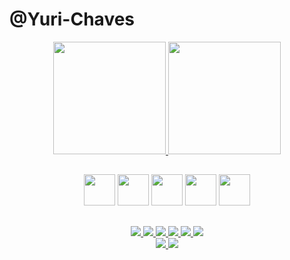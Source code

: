 # @Yuri-Chaves
<div align="center">
  <a href="https://github.com/Yuri-Chaves">
    <img height="180em" src="https://github-readme-stats.vercel.app/api?username=Yuri-Chaves&count_private=true&show_icons=true&theme=nightowl" />
    <img height="180em" src="https://github-readme-stats.vercel.app/api/top-langs/?username=Yuri-Chaves&layout=compact&theme=nightowl" />
  </a>
</div>

##

<div align="center">
  <img height="50px" src="https://cdn.jsdelivr.net/gh/devicons/devicon/icons/react/react-original.svg" />
  <img height="50px" src="https://cdn.jsdelivr.net/gh/devicons/devicon/icons/html5/html5-original.svg" />
  <img height="50px" src="https://cdn.jsdelivr.net/gh/devicons/devicon/icons/css3/css3-original.svg" />
  <img height="50px" src="https://cdn.jsdelivr.net/gh/devicons/devicon/icons/javascript/javascript-original.svg" />
  <img height="50px" src="https://cdn.jsdelivr.net/gh/devicons/devicon/icons/python/python-original.svg" />
</div>

##

<div align="center">
  <a href="https://www.linkedin.com/in/yuri-chaves-330612214" target="_blank">
    <img src="https://img.shields.io/badge/LinkedIn-0077B5?style=for-the-badge&logo=linkedin&logoColor=white" />
  </a>
  <a href="https://www.facebook.com/yuri.chaves.904/" target="_blank">
    <img src="https://img.shields.io/badge/Facebook-1877F2?style=for-the-badge&logo=facebook&logoColor=white" />
  </a>
  <a href="https://www.instagram.com/yuri.chaves.904/" target="_blank">
    <img src="https://img.shields.io/badge/Instagram-E4405F?style=for-the-badge&logo=instagram&logoColor=white" />
  </a>
  <a href="https://api.whatsapp.com/send?phone=5555991197132" target="_blank" >
    <img src="https://img.shields.io/badge/WhatsApp-25D366?style=for-the-badge&logo=whatsapp&logoColor=white" />
  </a>
  <a href="https://www.udemy.com/user/yuri-chaves-5/" target="_blank">
    <img src="https://img.shields.io/badge/Udemy-EC5252?style=for-the-badge&logo=Udemy&logoColor=white" />
  </a>
  <a href="mailto:Yuri.Chaves39@hotmail.com" target="_blank">
    <img src="https://img.shields.io/badge/Microsoft_Outlook-0078D4?style=for-the-badge&logo=microsoft-outlook&logoColor=white" />
  </a> 
</div>

<div align="center">
  <a href="https://github.com/Yuri-Chaves/secretWord">
    <img src="https://github-readme-stats.vercel.app/api/pin/?username=Yuri-Chaves&repo=secretWord&theme=nightowl"" />
  </a>
  <a href="https://github.com/Yuri-Chaves/MyFirstAPI">
    <img src="https://github-readme-stats.vercel.app/api/pin/?username=Yuri-Chaves&repo=MyFirstAPI&theme=nightowl"" />
  </a>
</div>

